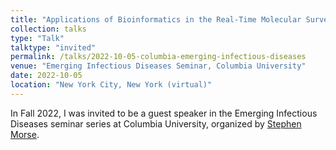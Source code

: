 ```yaml
---
title: "Applications of Bioinformatics in the Real-Time Molecular Surveillance of Viral Pathogens"
collection: talks
type: "Talk"
talktype: "invited"
permalink: /talks/2022-10-05-columbia-emerging-infectious-diseases
venue: "Emerging Infectious Diseases Seminar, Columbia University"
date: 2022-10-05
location: "New York City, New York (virtual)"
---
```


In Fall 2022, I was invited to be a guest speaker in the Emerging Infectious Diseases seminar series at Columbia University, organized by <a href="https://www.publichealth.columbia.edu/people/our-faculty/ssm20" target="_blank">Stephen Morse</a>.
